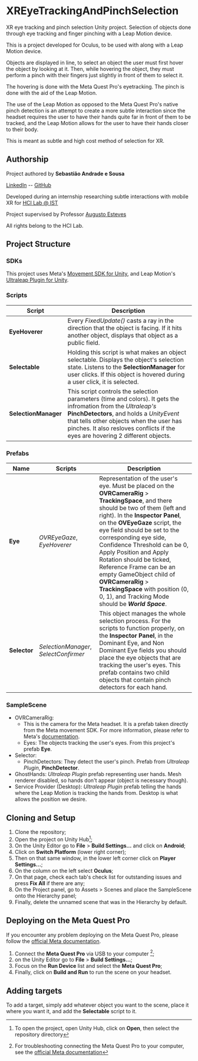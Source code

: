 # XREyeTrackingAndPinchSelection
XR eye tracking and pinch selection Unity project. Selection of objects done through eye tracking and finger pinching with a Leap Motion device.

This is a project developed for Oculus, to be used with along with a Leap Motion device.

Objects are displayed in line, to select an object the user must first hover the object by looking at it. Then, while hovering the object, they must perform a pinch with their fingers just slightly in front of them to select it. 

The hovering is done with the Meta Quest Pro's eyetracking. The pinch is done with the aid of the Leap Motion.

The use of the Leap Motion as opposed to the Meta Quest Pro's native pinch detection is an attempt to create a more subtle interaction since the headset requires the user to have their hands quite far in front of them to be tracked, and the Leap Motion allows for the user to have their hands closer to their body.

This is meant as subtle and high cost method of selection for XR.

## Authorship
Project authored by **Sebastião Andrade e Sousa**

[LinkedIn](https://www.linkedin.com/in/sebasti%C3%A3o-andrade-e-sousa-700827270/) -- [GitHub](https://github.com/SRSAS)


Developed during an internship researching subtle interactions with mobile XR for [HCI Lab @ IST](https://web.tecnico.ulisboa.pt/augusto.esteves/)

Project supervised by Professor [Augusto Esteves](http://web.tecnico.ulisboa.pt/augusto.esteves/EstevesCV-September2023.pdf)

All rights belong to the HCI Lab.

## Project Structure
### SDKs
This project uses Meta's [Movement SDK for Unity](https://developer.oculus.com/documentation/unity/move-overview/), and Leap Motion's [Ultraleap Plugin for Unity](https://developer.leapmotion.com/unity).
### Scripts
|Script|Description|
|----|-----------|
|**EyeHoverer**|Every _FixedUpdate()_ casts a ray in the direction that the object is facing. If it hits another object, displays that object as a public field.|
|**Selectable**|Holding this script is what makes an object selectable. Displays the object's selection state. Listens to the **SelectionManager** for user clicks. If this object is hovered during a user click, it is selected.|
|**SelectionManager**|This script controls the selection parameters (time and colors). It gets the infromation from the _Ultraleap's_ **PinchDetectors**, and holds a _UnityEvent_ that tells other objects when the user has pinches. It also resloves conflicts if the eyes are hovering 2 different objects.|
### Prefabs
|Name|Scripts|Description|
|----|-------|-----------|
|**Eye**|_OVREyeGaze_, _EyeHoverer_|Representation of the user's eye. Must be placed on the **OVRCameraRig** > **TrackingSpace**, and there should be two of them (left and right). In the **Inspector Panel**, on the **OVEyeGaze** script, the eye field should be set to the corresponding eye side, Confidence Threshold can be 0, Apply Position and Apply Rotation should be ticked, Reference Frame can be an empty GameObject child of **OVRCameraRig** > **TrackingSpace** with position (0, 0, 1), and Tracking Mode should be **_World Space_**.|
|**Selector**| _SelectionManager_, _SelectConfirmer_| This object manages the whole selection process. For the scripts to function properly, on the **Inspector Panel**, in the Dominant Eye, and Non Dominant Eye fields you should place the eye objects that are tracking the user's eyes. This prefab contains two child objects that contain pinch detectors for each hand.|
### SampleScene
- OVRCameraRig:
    - This is the camera for the Meta headset. It is a prefab taken directly from the Meta movement SDK. For more information, please refer to Meta's [documentation](https://developer.oculus.com/documentation/unity/unity-tutorial-hello-vr/).
    - Eyes: The objects tracking the user's eyes. From this project's prefab **Eye**.
- Selector:
    - PinchDetectors: They detect the user's pinch. Prefab from _Ultraleap Plugin_, **PinchDetector**.
- GhostHands: _Ultraleap Plugin_ prefab representing user hands. Mesh renderer disabled, so hands don't appear (object is necessary though).
- Service Provider (Desktop): _Ultraleap Plugin_ prefab telling the hands where the Leap Motion is tracking the hands from. Desktop is what allows the position we desire.
## Cloning and Setup

1.  Clone the repository;
2.  Open the project on Unity Hub[^1];
3.  On the Unity Editor go to **File** > **Build Settings...** and click on **Android**;
4.  Click on **Switch Platform** (lower right corner);
5.  Then on that same window, in the lower left corner click on **Player Settings...**;
6.  On the column on the left select **Oculus**;
7.  On that page, check each tab's check list for outstanding issues and press **Fix All** if there are any;
8.  On the Project panel, go to Assets > Scenes and place the SampleScene onto the Hierarchy panel;
9.  Finally, delete the unnamed scene that was in the Hierarchy by default.

## Deploying on the Meta Quest Pro
If you encounter any problem deploying on the Meta Quest Pro, please follow the [official Meta documentation](https://developer.oculus.com/documentation/unity/unity-tutorial-hello-vr/).

1.  Connect the **Meta Quest Pro** via USB to your computer [^2];
2.  on the Unity Editor go to **File** > **Build Settings...**;
3.  Focus on the **Run Device** list and select the **Meta Quest Pro**;
4.  Finally, click on **Build and Run** to run the scene on your headset.

## Adding targets
To add a target, simply add whatever object you want to the scene, place it where you want it, and add the **Selectable** script to it.

[^1]:To open the project, open Unity Hub, click on **Open**, then select the repository directory
[^2]:For troubleshooting connecting the Meta Quest Pro to your computer, see the [official Meta documentation](https://developer.oculus.com/documentation/unity/unity-env-device-setup/)
